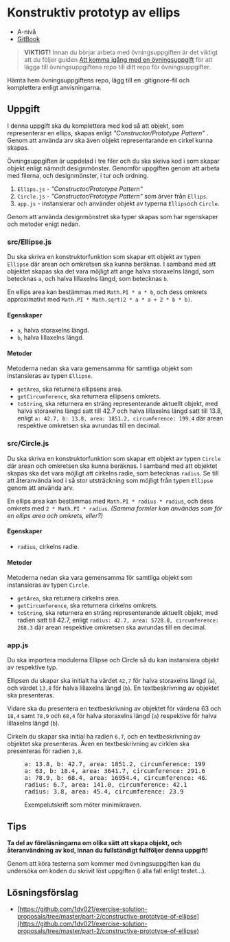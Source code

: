 # Konstruktiv prototyp av ellips

- A-nivå
- [GitBook](https://coursepress.gitbooks.io/1dv021/content/ovningsuppgifter/del2/konstruktiv-prototyp-av-ellips/)

>__VIKTIGT!__ Innan du börjar arbeta med övningsuppgiften är det viktigt att du följer guiden [Att komma igång med en övningsuppgift](https://coursepress.gitbooks.io/1dv021/content/guider/att-komma-igang-med-en-ovningsuppgift/) för att lägga till övningsuppgiftens repo till ditt repo för övningsuppgifter.

Hämta hem övningsuppgiftens repo, lägg till en .gitignore-fil och komplettera enligt anvisningarna.

## Uppgift

I denna uppgift ska du komplettera med kod så att objekt, som representerar en ellips, skapas enligt _"Constructor/Prototype Pattern"_ . Genom att använda arv ska även objekt representarande en cirkel kunna skapas.

Övningsuppgiften är uppdelad i tre filer och du ska skriva kod i som skapar objekt enligt nämndt designmönster. Genomför uppgiften genom att arbeta med filerna, och designmönster, i tur och ordning.

1. `Ellips.js` - _"Constructor/Prototype Pattern"_
1. `Circle.js` - _"Constructor/Prototype Pattern"_ som ärver från `Ellips`.
1. `app.js` - instansierar och använder objekt av typerna `Ellips`och `Circle`.

Genom att använda designmönstret ska typer skapas som har egenskaper och metoder enigt nedan.

### src/Ellipse.js

Du ska skriva en konstruktorfunktion som skapar ett objekt av typen `Ellipse` där arean och omkretsen ska kunna beräknas. I samband med att objektet skapas ska det vara möjligt att ange halva storaxelns längd, som betecknas `a`, och halva lillaxelns längd, som betecknas `b`.

En ellips area kan bestämmas med `Math.PI * a * b`, och dess omkrets approximativt med `Math.PI * Math.sqrt(2 * a * a + 2 * b * b)`.

#### Egenskaper

- `a`, halva storaxelns längd.
- `b`, halva lillaxelns längd.

#### Metoder

Metoderna nedan ska vara gemensamma för samtliga objekt som instansieras av typen `Ellipse`.

- `getArea`, ska returnera ellipsens area.
- `getCircumference`, ska returnera ellipsens omkrets.
- `toString`, ska returnera en sträng representerande aktuellt objekt, med halva storaxelns längd satt till 42.7 och halva lillaxelns längd satt till 13.8, enligt `a: 42.7, b: 13.8, area: 1851.2, circumference: 199.4` där arean respektive omkretsen ska avrundas till en decimal.

### src/Circle.js

Du ska skriva en konstruktorfunktion som skapar ett objekt av typen `Circle` där arean och omkretsen ska kunna beräknas. I samband med att objektet skapas ska det vara möjligt att cirkelns radie, som betecknas `radius`. Se till att återanvända kod i så stor utsträckning som möjligt från typen `Ellipse` genom att använda arv.

En ellips area kan bestämmas med `Math.PI * radius * radius`, och dess omkrets med `2 * Math.PI * radius`. _(Samma formler kan användas som för en ellips area och omkrets, eller?)_

#### Egenskaper

- `radius`, cirkelns radie.

#### Metoder

Metoderna nedan ska vara gemensamma för samtliga objekt som instansieras av typen `Circle`.

- `getArea`, ska returnera cirkelns area.
- `getCircumference`, ska returnera cirkelns omkrets.
- `toString`, ska returnera en sträng representerande aktuellt objekt, med radien satt till 42.7, enligt `radius: 42.7, area: 5728.0, circumference: 268.3` där arean respektive omkretsen ska avrundas till en decimal.

### app.js

Du ska importera modulerna Ellipse och Circle så du kan instansiera objekt av respektive typ.

Ellipsen du skapar ska initialt ha värdet `42,7` för halva storaxelns längd (`a`), och värdet `13,8` för halva lillaxelns längd (`b`). En textbeskrivning av objektet ska presenteras.

Vidare ska du presentera en textbeskrivning av objektet för värdena 63 och `18,4` samt `78,9` och `68,4` för halva storaxelns längd (`a`) respektive för halva lillaxelns längd (`b`).

Cirkeln du skapar ska initial ha radien `6,7`, och en textbeskrivning av objektet ska presenteras. Även en textbeskrivning av cirklen ska presenteras för radien `3,8`.

<figure>
<pre>a: 13.8, b: 42.7, area: 1851.2, circumference: 199.4
a: 63, b: 18.4, area: 3641.7, circumference: 291.6
a: 78.9, b: 68.4, area: 16954.4, circumference: 463.9
radius: 6.7, area: 141.0, circumference: 42.1
radius: 3.8, area: 45.4, circumference: 23.9</pre>
<figcaption>Exempelutskrift som möter minimikraven.</figcaption>
</figure>

## Tips

__Ta del av föreläsningarna om olika sätt att skapa objekt, och återanvändning av kod, innan du fullständigt fullföljer denna uppgift!__

Genom att köra testerna som kommer med övningsuppgiften kan du undersöka om koden du skrivit löst uppgiften (i alla fall enligt testet...).

## Lösningsförslag

- [https://github.com/1dv021/exercise-solution-proposals/tree/master/part-2/constructive-prototype-of-ellipse](https://github.com/1dv021/exercise-solution-proposals/tree/master/part-2/constructive-prototype-of-ellipse)

